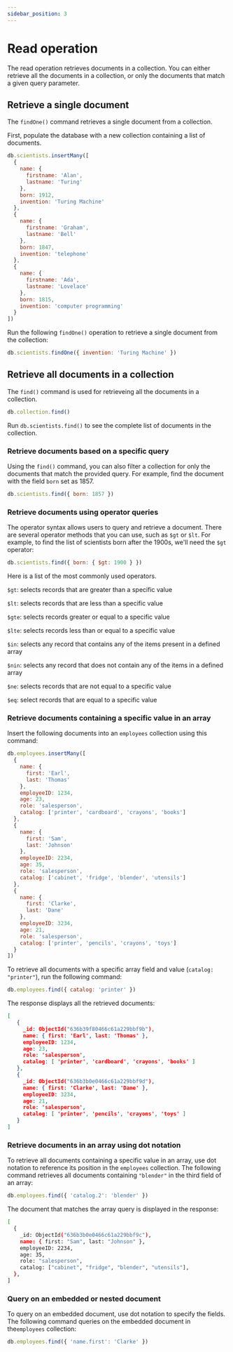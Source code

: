 ```yaml
---
sidebar_position: 3
---
```


# Read operation

The read operation retrieves documents in a collection.
You can either retrieve all the documents in a collection, or only the documents that match a given query parameter.

## Retrieve a single document

The `findOne()` command retrieves a single document from a collection.

First, populate the database with a new collection containing a list of documents.

```js
db.scientists.insertMany([
  {
    name: {
      firstname: 'Alan',
      lastname: 'Turing'
    },
    born: 1912,
    invention: 'Turing Machine'
  },
  {
    name: {
      firstname: 'Graham',
      lastname: 'Bell'
    },
    born: 1847,
    invention: 'telephone'
  },
  {
    name: {
      firstname: 'Ada',
      lastname: 'Lovelace'
    },
    born: 1815,
    invention: 'computer programming'
  }
])
```

Run the following `findOne()` operation to retrieve a single document from the collection:

```js
db.scientists.findOne({ invention: 'Turing Machine' })
```

## Retrieve all documents in a collection

The `find()` command is used for retrieveing all the documents in a collection.

```js
db.collection.find()
```

Run `db.scientists.find()` to see the complete list of documents in the collection.

### Retrieve documents based on a specific query

Using the `find()` command, you can also filter a collection for only the documents that match the provided query.
For example, find the document with the field `born` set as 1857.

```js
db.scientists.find({ born: 1857 })
```

### Retrieve documents using operator queries

The operator syntax allows users to query and retrieve a document.
There are several operator methods that you can use, such as `$gt` or `$lt`.
For example, to find the list of scientists born after the 1900s, we'll need the `$gt` operator:

```js
db.scientists.find({ born: { $gt: 1900 } })
```

Here is a list of the most commonly used operators.

`$gt`: selects records that are greater than a specific value

`$lt`: selects records that are less than a specific value

`$gte`: selects records greater or equal to a specific value

`$lte`: selects records less than or equal to a specific value

`$in`: selects any record that contains any of the items present in a defined array

`$nin`: selects any record that does not contain any of the items in a defined array

`$ne`: selects records that are not equal to a specific value

`$eq`: select records that are equal to a specific value

### Retrieve documents containing a specific value in an array

Insert the following documents into an `employees` collection using this command:

```js
db.employees.insertMany([
  {
    name: {
      first: 'Earl',
      last: 'Thomas'
    },
    employeeID: 1234,
    age: 23,
    role: 'salesperson',
    catalog: ['printer', 'cardboard', 'crayons', 'books']
  },
  {
    name: {
      first: 'Sam',
      last: 'Johnson'
    },
    employeeID: 2234,
    age: 35,
    role: 'salesperson',
    catalog: ['cabinet', 'fridge', 'blender', 'utensils']
  },
  {
    name: {
      first: 'Clarke',
      last: 'Dane'
    },
    employeeID: 3234,
    age: 21,
    role: 'salesperson',
    catalog: ['printer', 'pencils', 'crayons', 'toys']
  }
])
```

To retrieve all documents with a specific array field and value (`catalog: "printer"`), run the following command:

```js
db.employees.find({ catalog: 'printer' })
```

The response displays all the retrieved documents:

```json
[
   {
     _id: ObjectId("636b39f80466c61a229bbf9b"),
     name: { first: 'Earl', last: 'Thomas' },
     employeeID: 1234,
     age: 23,
     role: 'salesperson',
     catalog: [ 'printer', 'cardboard', 'crayons', 'books' ]
   },
   {
     _id: ObjectId("636b3b0e0466c61a229bbf9d"),
     name: { first: 'Clarke', last: 'Dane' },
     employeeID: 3234,
     age: 21,
     role: 'salesperson',
     catalog: [ 'printer', 'pencils', 'crayons', 'toys' ]
   }
]
```

### Retrieve documents in an array using dot notation

To retrieve all documents containing a specific value in an array, use dot notation to reference its position in the `employees` collection.
The following command retrieves all documents containing `"blender"` in the third field of an array:

```js
db.employees.find({ 'catalog.2': 'blender' })
```

The document that matches the array query is displayed in the response:

```sh
[
  {
    _id: ObjectId("636b3b0e0466c61a229bbf9c"),
    name: { first: "Sam", last: "Johnson" },
    employeeID: 2234,
    age: 35,
    role: "salesperson",
    catalog: ["cabinet", "fridge", "blender", "utensils"],
  },
]
```

### Query on an embedded or nested document

To query on an embedded document, use dot notation to specify the fields.
The following command queries on the embedded document in the`employees` collection:

```js
db.employees.find({ 'name.first': 'Clarke' })
```
